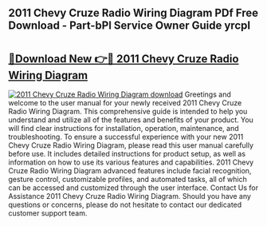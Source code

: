 ## 2011 Chevy Cruze Radio Wiring Diagram PDf Free Download - Part-bPl Service Owner Guide yrcpI

# <h2><a href="http://dfies81.blite.top/?on=2011+Chevy+Cruze+Radio+Wiring+Diagram">🔗Download New 👉🔴 2011 Chevy Cruze Radio Wiring Diagram</a></h2>

[![2011 Chevy Cruze Radio Wiring Diagram download](https://i.imgur.com/lujVjoI.png)](http://dfies81.blite.top/?on=2011+Chevy+Cruze+Radio+Wiring+Diagram)
Greetings and welcome to the user manual for your newly received 2011 Chevy Cruze Radio Wiring Diagram. This comprehensive guide is intended to help you understand and utilize all of the features and benefits of your product. You will find clear instructions for installation, operation, maintenance, and troubleshooting. To ensure a successful experience with your new 2011 Chevy Cruze Radio Wiring Diagram, please read this user manual carefully before use. It includes detailed instructions for product setup, as well as information on how to use its various features and capabilities. 2011 Chevy Cruze Radio Wiring Diagram advanced features include facial recognition, gesture control, customizable profiles, and automated tasks, all of which can be accessed and customized through the user interface. Contact Us for Assistance 2011 Chevy Cruze Radio Wiring Diagram. Should you have any questions or concerns, please do not hesitate to contact our dedicated customer support team.
